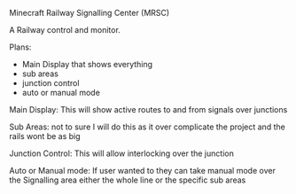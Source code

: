Minecraft Railway Signalling Center (MRSC)

A Railway control and monitor.

Plans:

- Main Display that shows everything
- sub areas
- junction control
- auto or manual mode


Main Display:
This will show active routes to and from signals over junctions

Sub Areas:
not to sure I will do this as it over complicate the project and the rails wont be as big

Junction Control:
This will allow interlocking over the junction

Auto or Manual mode:
If user wanted to they can take manual mode over the Signalling area either the whole line or the specific sub areas 


